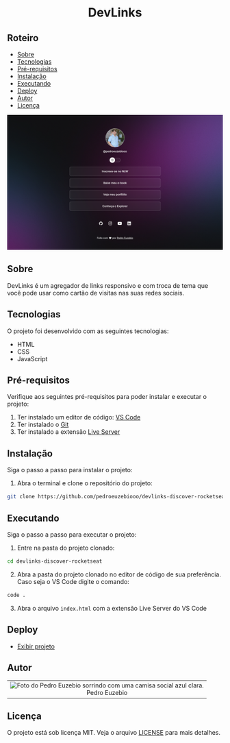 <h1 align="center">
  DevLinks
</h1>

## Roteiro

<ul>
  <li>
    <a href="#sobre">
      Sobre
    </a>
  </li>
  <li>
    <a href="#tecnologias">
      Tecnologias
    </a>
  </li>
  <li>
    <a href="#pre-requisitos">
      Pré-requisitos
    </a>
  </li>
  <li>
    <a href="#instalacao">
      Instalação
    </a>
  </li>
  <li>
    <a href="#executando">
      Executando
    </a>
  </li>
  <li>
    <a href="#deploy">
      Deploy
    </a>
  </li>
  <li>
    <a href="#autor">
      Autor
    </a>
  </li>
  <li>
    <a href="#Licença">
      Licença
    </a>
  </li>
</ul>

![Visualização do Projeto](./.github/preview.png)

## Sobre

DevLinks é um agregador de links responsivo e com troca de tema que você pode usar como cartão de visitas nas suas redes sociais.

## Tecnologias

O projeto foi desenvolvido com as seguintes tecnologias:

- HTML
- CSS
- JavaScript

## Pré-requisitos

Verifique aos seguintes pré-requisitos para poder instalar e executar o projeto:

1. Ter instalado um editor de código: [VS Code](https://code.visualstudio.com/download)
2. Ter instalado o [Git](https://git-scm.com/downloads)
3. Ter instalado a extensão [Live Server](https://marketplace.visualstudio.com/items?itemName=ritwickdey.LiveServer)

## Instalação

Siga o passo a passo para instalar o projeto:

1. Abra o terminal e clone o repositório do projeto:

```bash
git clone https://github.com/pedroeuzebiooo/devlinks-discover-rocketseat
```

## Executando

Siga o passo a passo para executar o projeto:

1. Entre na pasta do projeto clonado:

```bash
cd devlinks-discover-rocketseat
```

2. Abra a pasta do projeto clonado no editor de código de sua preferência. Caso seja o VS Code digite o comando:

```bash
code .
```

3. Abra o arquivo `index.html` com a extensão Live Server do VS Code

## Deploy

- [Exibir projeto](/https://pedroeuzebiooo.github.io/devlinks-discover-rocketseat)

## Autor

<table>
  <tr>
    <td align="center">
      <img
        src="https://i.imgur.com/a9F1MXp.jpg"
        alt="Foto do Pedro Euzebio sorrindo com uma camisa social azul clara."
        width="100"
      />
      <br>
      Pedro Euzebio
    </td>
  </tr>
</table>

## Licença

O projeto está sob licença MIT. Veja o arquivo [LICENSE](./LICENSE) para mais detalhes.
